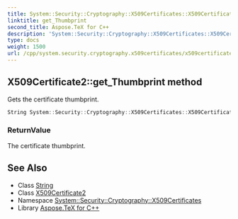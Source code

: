 ```yaml
---
title: System::Security::Cryptography::X509Certificates::X509Certificate2::get_Thumbprint method
linktitle: get_Thumbprint
second_title: Aspose.TeX for C++
description: 'System::Security::Cryptography::X509Certificates::X509Certificate2::get_Thumbprint method. Gets the certificate thumbprint in C++.'
type: docs
weight: 1500
url: /cpp/system.security.cryptography.x509certificates/x509certificate2/get_thumbprint/
---
```

## X509Certificate2::get_Thumbprint method


Gets the certificate thumbprint.

```cpp
String System::Security::Cryptography::X509Certificates::X509Certificate2::get_Thumbprint() const
```


### ReturnValue

The certificate thumbprint.

## See Also

* Class [String](../../../system/string/)
* Class [X509Certificate2](../)
* Namespace [System::Security::Cryptography::X509Certificates](../../)
* Library [Aspose.TeX for C++](../../../)
